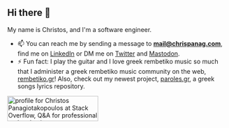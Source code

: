 ## Hi there 👋

My name is Christos, and I'm a software engineer. 

- 📫  You can reach me by sending a message to **mail@chrispanag.com**, find me on [LinkedIn](https://www.linkedin.com/in/chrispanag/) or DM me on <a rel="me" href="https://twitter.com/chrispanag">Twitter</a> and <a rel="me" href="https://fosstodon.org/@chrispanag">Mastodon</a>.
- ⚡  Fun fact: I play the guitar and I love greek rembetiko music so much that I administer a greek rembetiko music community on the web, [rembetiko.gr](https://rembetiko.gr)! Also, check out my newest project, [paroles.gr](https://paroles.gr), a greek songs lyrics repository.

<a href="https://stackoverflow.com/users/6141173/christos-panagiotakopoulos"><img src="https://stackoverflow.com/users/flair/6141173.png?theme=clean" width="208" height="58" alt="profile for Christos Panagiotakopoulos at Stack Overflow, Q&amp;A for professional and enthusiast programmers" title="profile for Christos Panagiotakopoulos at Stack Overflow, Q&amp;A for professional and enthusiast programmers"></a>
